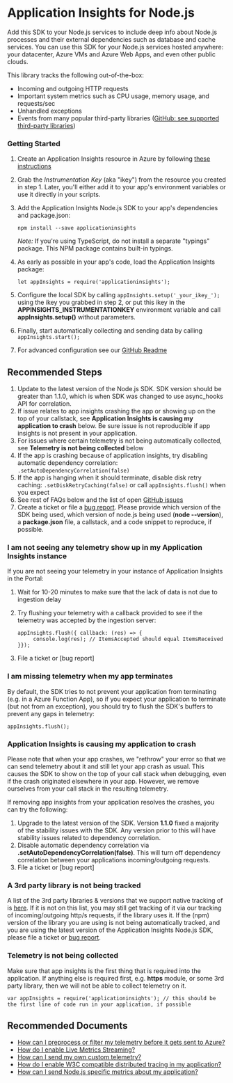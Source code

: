<properties 
    pageTitle="I am having problems with setting up node.js"
    description="General troubleshooting guide for the node.js SDK."
    infoBubbleText="Some suggestions have been found to help solve your node.js issue quicker."
    service="microsoft.insights"
    resource="components"
    authors="markwolff"
    ms.author="marwolff"
    articleId="insights_nodejs"
    displayOrder="1134"
    selfHelpType="generic"
    cloudEnvironments="public, Fairfax"
    productPesIds="15693" 
    supportTopicIds="32632985, 32632999"
 />
# Application Insights for Node.js

Add this SDK to your Node.js services to include deep info about Node.js processes and their external dependencies such as database and cache services. You can use this SDK for your Node.js services hosted anywhere: your datacenter, Azure VMs and Azure Web Apps, and even other public clouds.

This library tracks the following out-of-the-box:

- Incoming and outgoing HTTP requests
- Important system metrics such as CPU usage, memory usage, and requests/sec
- Unhandled exceptions
- Events from many popular third-party libraries ([GitHub: see supported third-party libraries](https://github.com/microsoft/applicationinsights-node.js#automatic-third-party-instrumentation))

### Getting Started

1. Create an Application Insights resource in Azure by following [these instructions](https://docs.microsoft.com/azure/application-insights/app-insights-nodejs)
2. Grab the _Instrumentation Key_ (aka "ikey") from the resource you created in step 1. Later, you'll either add it to your app's environment variables or use it directly in your scripts.
3. Add the Application Insights Node.js SDK to your app's dependencies and package.json:

     ```
     npm install --save applicationinsights
     ```
     *Note:* If you're using TypeScript, do not install a separate "typings" package. This NPM package contains built-in typings.

4. As early as possible in your app's code, load the Application Insights package:

     ```
     let appInsights = require('applicationinsights');
     ```

5. Configure the local SDK by calling `appInsights.setup('_your_ikey_');` using the ikey you grabbed in step 2, or put this ikey in the **APPINSIGHTS_INSTRUMENTATIONKEY** environment variable and call **appInsights.setup()** without parameters.
6. Finally, start automatically collecting and sending data by calling `appInsights.start();`
7. For advanced configuration see our [GitHub Readme](https://github.com/microsoft/applicationinsights-node.js#configuration)

## **Recommended Steps**

1. Update to the latest version of the Node.js SDK. SDK version should be greater than 1.1.0, which is when SDK was changed to use async_hooks API for correlation.
2. If issue relates to app insights crashing the app or showing up on the top of your callstack, see **Application Insights is causing my application to crash** below. Be sure issue is not reproducible if app insights is not present in your application.
3. For issues where certain telemetry is not being automatically collected, see **Telemetry is not being collected** below
3. If the app is crashing because of application insights, try disabling automatic dependency correlation: `.setAutoDependencyCorrelation(false)`
4. If the app is hanging when it should terminate, disable disk retry caching: `.setDiskRetryCaching(false)` or call `appInsights.flush()` when you expect
5. See rest of FAQs below and the list of open [GitHub issues](https://github.com/microsoft/applicationinsights-node.js/issues)
6. Create a ticket or file a [bug report](https://github.com/microsoft/ApplicationInsights-node.js/issues/new). Please provide which version of the SDK being used, which version of node.js being used (**node --version**), a **package.json** file, a callstack, and a code snippet to reproduce, if possible.

### **I am not seeing any telemetry show up in my Application Insights instance**<br>

If you are not seeing your telemetry in your instance of Application Insights in the Portal:

1. Wait for 10-20 minutes to make sure that the lack of data is not due to ingestion delay
2. Try flushing your telemetry with a callback provided to see if the telemetry was accepted by the ingestion server:

     ```
     appInsights.flush({ callback: (res) => {
          console.log(res); // ItemsAccepted should equal ItemsReceived
     }});
     ```

3. File a ticket or [bug report]

### **I am missing telemetry when my app terminates**<br>

By default, the SDK tries to not prevent your application from terminating (e.g. in a Azure Function App), so if you expect your application to terminate (but not from an exception), you should try to flush the SDK's buffers to prevent any gaps in telemetry:

```
appInsights.flush();
```

### **Application Insights is causing my application to crash**<br>

Please note that when your app crashes, we "rethrow" your error so that we can send telemetry about it and still let your app crash as usual. This causes the SDK to show on the top of your call stack when debugging, even if the crash originated elsewhere in your app. However, we remove ourselves from your call stack in the resulting telemetry.

If removing app insights from your application resolves the crashes, you can try the following:

 1. Upgrade to the latest version of the SDK. Version **1.1.0** fixed a majority of the stability issues with the SDK. Any version prior to this will have stability issues related to dependency correlation.
 2. Disable automatic dependency correlation via **.setAutoDependencyCorrelation(false)**. This will turn off dependency correlation between your applications incoming/outgoing requests.
 3. File a ticket or [bug report]

### **A 3rd party library is not being tracked**<br>

A list of the 3rd party libraries & versions that we support native tracking of is [here](https://github.com/Microsoft/node-diagnostic-channel/blob/master/src/diagnostic-channel-publishers/README.md). If it is not on this list, you may still get tracking of it via our tracking of incoming/outgoing http/s requests, if the library uses it. If the (npm) version of the library you are using is not being automatically tracked, and you are using the latest version of the Application Insights Node.js SDK, please file a ticket or [bug report](https://github.com/microsoft/ApplicationInsights-node.js/issues/new).

### **Telemetry is not being collected**<br>

Make sure that app insights is the first thing that is required into the application. If anything else is required first, e.g. **https** module, or some 3rd party library, then we will not be able to collect telemetry on it.

```
var appInsights = require('applicationinsights'); // this should be the first line of code run in your application, if possible
```

## **Recommended Documents**

* [How can I preprocess or filter my telemetry before it gets sent to Azure?](https://github.com/microsoft/applicationinsights-node.js#preprocess-data-with-telemetry-processors)<br>
* [How do I enable Live Metrics Streaming?](https://github.com/microsoft/applicationinsights-node.js#live-metrics)<br>
* [How can I send my own custom telemetry?](https://github.com/microsoft/applicationinsights-node.js#track-custom-telemetry)<br>
* [How do I enable W3C compatible distributed tracing in my application?](https://github.com/microsoft/applicationinsights-node.js#distributed-tracing-modes)<br>
* [How can I send Node.js specific metrics about my application?](https://github.com/microsoft/applicationinsights-node.js#extended-metrics)<br>
